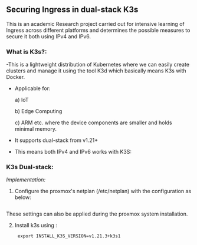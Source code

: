 ## Securing Ingress in dual-stack K3s
This is an academic Research project carried out for intensive learning of Ingress across different platforms and determines the possible measures to secure it both using IPv4 and IPv6.


### What is K3s?:
-This is a lightweight distribution of Kubernetes where we can easily create clusters and manage it using the tool K3d which basically means K3s with Docker.

- Applicable for: 

    a) IoT
    
    b) Edge Computing
    
    c) ARM etc. where the device components are smaller and holds minimal memory.
    
- It supports dual-stack from v1.21+

- This means both IPv4 and IPv6 works with K3S:


### K3s Dual-stack:

<i>Implementation:</i>

1. Configure the proxmox's netplan (/etc/netplan) with the configuration as below:

<img src="">

 These settings can also be applied during the proxmox system installation.
 
2. Install k3s using : 
        
        export INSTALL_K3S_VERSION=v1.21.3+k3s1
